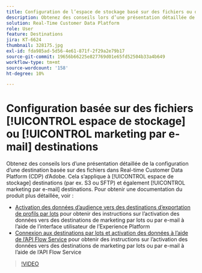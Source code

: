 ```yaml
---
title: Configuration de l’espace de stockage basé sur des fichiers ou desde destinations de marketing par e-mail
description: Obtenez des conseils lors d’une présentation détaillée de la configuration d’une destination basée sur des fichiers dans Real-Time CDP d’Adobe. Cela s’applique aux destinations de stockage dans le cloud (par exemple, S3 ou SFTP) et également aux destinations de marketing par e-mail.
solution: Real-Time Customer Data Platform
role: User
feature: Destinations
jira: KT-6624
thumbnail: 328175.jpg
exl-id: fda985ad-5d56-4e61-871f-2f29a2e79b17
source-git-commit: 19656b66225e827769d01e65fd52504b33a4b649
workflow-type: tm+mt
source-wordcount: '158'
ht-degree: 10%

---
```


# Configuration basée sur des fichiers [!UICONTROL espace de stockage] ou [!UICONTROL marketing par e-mail] destinations

Obtenez des conseils lors d’une présentation détaillée de la configuration d’une destination basée sur des fichiers dans Real-time Customer Data Platform (CDP) d’Adobe. Cela s’applique à [!UICONTROL espace de stockage] destinations (par ex. S3 ou SFTP) et également [!UICONTROL marketing par e-mail] destinations. Pour obtenir une documentation du produit plus détaillée, voir :

* [Activation des données d’audience vers des destinations d’exportation de profils par lots](https://experienceleague.adobe.com/docs/experience-platform/destinations/ui/activate/activate-batch-profile-destinations.html?lang=fr) pour obtenir des instructions sur l’activation des données vers des destinations de marketing par lots ou par e-mail à l’aide de l’interface utilisateur de l’Experience Platform
* [Connexion aux destinations par lots et activation des données à l’aide de l’API Flow Service](https://experienceleague.adobe.com/docs/experience-platform/destinations/api/connect-activate-batch-destinations.html) pour obtenir des instructions sur l’activation des données vers des destinations de marketing par lots ou par e-mail à l’aide de l’API Flow Service

>[!VIDEO](https://video.tv.adobe.com/v/328175/?quality=12&learn=on)
